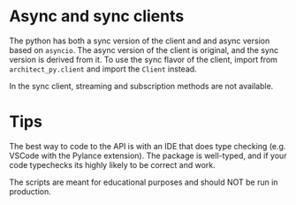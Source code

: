 # Async and sync clients

The python has both a sync version of the client and and async version based on `asyncio`.  The async version of the client is original, and the sync version is derived from it.   To use the sync flavor of the client, import from `architect_py.client` and import the `Client` instead. 

In the sync client, streaming and subscription methods are not available. 

# Tips

The best way to code to the API is with an IDE that does type checking (e.g. VSCode with the Pylance extension).  The package is well-typed, and if your code typechecks its highly likely to be correct and work. 

The scripts are meant for educational purposes and should NOT be run in production.
